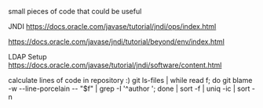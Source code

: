 small pieces of code that could be useful

JNDI
https://docs.oracle.com/javase/tutorial/jndi/ops/index.html

https://docs.oracle.com/javase/jndi/tutorial/beyond/env/index.html

LDAP Setup
https://docs.oracle.com/javase/tutorial/jndi/software/content.html

calculate lines of code in repository :)
git ls-files | while read f; do git blame -w --line-porcelain -- "$f" | grep -I '^author '; done | sort -f | uniq -ic | sort -n

